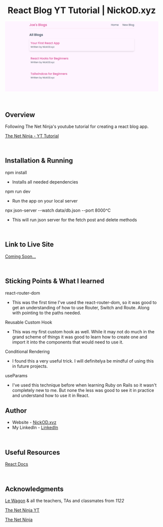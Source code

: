 <h1 align="center">React Blog YT Tutorial | NickOD.xyz</h1>

![App Screenshot](./public/images/react-blog.jpg)

<br>

## Overview

Following The Net Ninja's youtube tutorial for creating a react blog app.

[The Net Ninja - YT Tutorial](https://www.youtube.com/playlist?list=PL4cUxeGkcC9gZD-Tvwfod2gaISzfRiP9d)

<br>

## Installation & Running

npm install

- Installs all needed dependencies

npm run dev

- Run the app on your local server

npx json-server --watch data/db.json --port 8000^C

- This will run json server for the fetch post and delete methods

<br>

## Link to Live Site

[Coming Soon...]()

<br>

## Sticking Points & What I learned

react-router-dom

- This was the first time I've used the react-router-dom, so it was good to get an understanding of how to use Router, Switch and Route. Along with pointing to the paths needed.

Reusable Custom Hook

- This was my first custom hook as well. While it may not do much in the grand scheme of things it was good to learn how to create one and import it into the components that would need to use it.

Conditional Rendering

- I found this a very useful trick. I will definitelya be mindful of using this in future projects.

useParams

- I've used this technique before when learning Ruby on Rails so it wasn't completely new to me. But none the less was good to see it in practice and understand how to use it in React.

## Author

- Website - [NickOD.xyz](http://www.NickOD.xyz)
- My LinkedIn - [LinkedIn](https://www.linkedin.com/in/nick-odonoghue/)

<br>

## Useful Resources

[React Docs](https://react.dev/learn)

<br>

## Acknowledgments

[Le Wagon](https://www.lewagon.com/) & all the teachers, TAs and classmates from <em>1122</em>

[The Net Ninja YT](https://www.youtube.com/@NetNinja)

[The Net Ninja](https://netninja.dev/)
